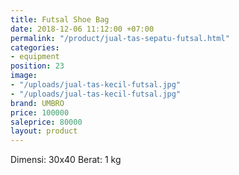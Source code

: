 ```yaml
---
title: Futsal Shoe Bag
date: 2018-12-06 11:12:00 +07:00
permalink: "/product/jual-tas-sepatu-futsal.html"
categories:
- equipment
position: 23
image:
- "/uploads/jual-tas-kecil-futsal.jpg"
- "/uploads/jual-tas-kecil-futsal.jpg"
brand: UMBRO
price: 100000
saleprice: 80000
layout: product
---
```


Dimensi: 30x40
Berat: 1 kg
